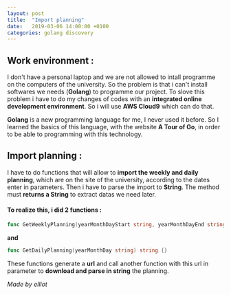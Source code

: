 ```yaml
---
layout: post
title:  "Import planning"
date:   2019-03-06 14:00:00 +0100
categories: golang discovery
---
```


## Work environment :

I don't have a personal laptop and we are not allowed to intall programme on the computers of the university. So the problem is that i can't install softwares we needs (**Golang**) to programme our project. To slove this problem i have to do my changes of codes with an **integrated online development environment**. So i will use **AWS Cloud9** which can do that.

**Golang** is a new programming language for me, I never used it before. So I learned the basics of this language, with the website **A Tour of Go**, in order to be able to programming with this technology.

## Import planning :

I have to do functions that will allow to **import the weekly and daily planning**, which are on the site of the university, according to the dates enter in parameters.
Then i have to parse the import to **String**. The method must **returns a String** to extract datas we need later.

#### To realize this, i did 2 functions :

```go
func GetWeeklyPlanning(yearMonthDayStart string, yearMonthDayEnd string) string {}
```
**and**
```go
func GetDailyPlanning(yearMonthDay string) string {}
```
These functions generate a **url** and call another function with this url in parameter to **download and parse in string** the planning.

*Made by elliot*
